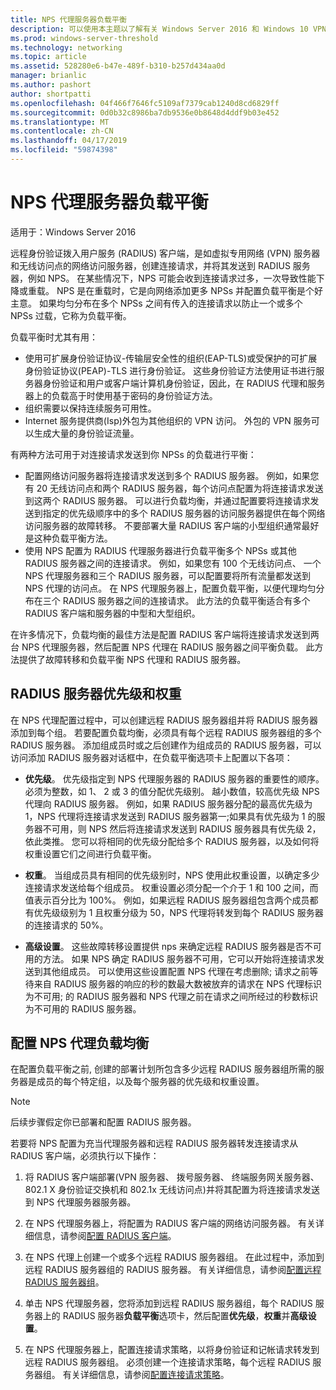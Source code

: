 ```yaml
---
title: NPS 代理服务器负载平衡
description: 可以使用本主题以了解有关 Windows Server 2016 和 Windows 10 VPN 功能和功能。
ms.prod: windows-server-threshold
ms.technology: networking
ms.topic: article
ms.assetid: 528280e6-b47e-489f-b310-b257d434aa0d
manager: brianlic
ms.author: pashort
author: shortpatti
ms.openlocfilehash: 04f466f7646fc5109af7379cab1240d8cd6829ff
ms.sourcegitcommit: 0d0b32c8986ba7db9536e0b8648d4ddf9b03e452
ms.translationtype: MT
ms.contentlocale: zh-CN
ms.lasthandoff: 04/17/2019
ms.locfileid: "59874398"
---
```

# <a name="nps-proxy-server-load-balancing"></a>NPS 代理服务器负载平衡

适用于：Windows Server 2016

远程身份验证拨入用户服务 (RADIUS) 客户端，是如虚拟专用网络 (VPN) 服务器和无线访问点的网络访问服务器，创建连接请求，并将其发送到 RADIUS 服务器，例如 NPS。 在某些情况下，NPS 可能会收到连接请求过多，一次导致性能下降或重载。 NPS 是在重载时，它是向网络添加更多 NPSs 并配置负载平衡是个好主意。 如果均匀分布在多个 NPSs 之间有传入的连接请求以防止一个或多个 NPSs 过载，它称为负载平衡。

负载平衡时尤其有用：

- 使用可扩展身份验证协议-传输层安全性的组织\(EAP-TLS\)或受保护的可扩展身份验证协议\(PEAP\)-TLS 进行身份验证。 这些身份验证方法使用证书进行服务器身份验证和用户或客户端计算机身份验证，因此，在 RADIUS 代理和服务器上的负载高于时使用基于密码的身份验证方法。
- 组织需要以保持连续服务可用性。
- Internet 服务提供商\(Isp\)外包为其他组织的 VPN 访问。 外包的 VPN 服务可以生成大量的身份验证流量。

有两种方法可用于对连接请求发送到你 NPSs 的负载进行平衡：

- 配置网络访问服务器将连接请求发送到多个 RADIUS 服务器。 例如，如果您有 20 无线访问点和两个 RADIUS 服务器，每个访问点配置为将连接请求发送到这两个 RADIUS 服务器。 可以进行负载均衡，并通过配置要将连接请求发送到指定的优先级顺序中的多个 RADIUS 服务器的访问服务器提供在每个网络访问服务器的故障转移。 不要部署大量 RADIUS 客户端的小型组织通常最好是这种负载平衡方法。
- 使用 NPS 配置为 RADIUS 代理服务器进行负载平衡多个 NPSs 或其他 RADIUS 服务器之间的连接请求。 例如，如果您有 100 个无线访问点、 一个 NPS 代理服务器和三个 RADIUS 服务器，可以配置要将所有流量都发送到 NPS 代理的访问点。 在 NPS 代理服务器上，配置负载平衡，以便代理均匀分布在三个 RADIUS 服务器之间的连接请求。 此方法的负载平衡适合有多个 RADIUS 客户端和服务器的中型和大型组织。

在许多情况下，负载均衡的最佳方法是配置 RADIUS 客户端将连接请求发送到两台 NPS 代理服务器，然后配置 NPS 代理在 RADIUS 服务器之间平衡负载。 此方法提供了故障转移和负载平衡 NPS 代理和 RADIUS 服务器。

## <a name="radius-server-priority-and-weight"></a>RADIUS 服务器优先级和权重

在 NPS 代理配置过程中，可以创建远程 RADIUS 服务器组并将 RADIUS 服务器添加到每个组。 若要配置负载均衡，必须具有每个远程 RADIUS 服务器组的多个 RADIUS 服务器。 添加组成员时或之后创建作为组成员的 RADIUS 服务器，可以访问添加 RADIUS 服务器对话框中，在负载平衡选项卡上配置以下各项：

- **优先级**。 优先级指定到 NPS 代理服务器的 RADIUS 服务器的重要性的顺序。 必须为整数，如 1、 2 或 3 的值分配优先级别。 越小数值，较高优先级 NPS 代理向 RADIUS 服务器。 例如，如果 RADIUS 服务器分配的最高优先级为 1，NPS 代理将连接请求发送到 RADIUS 服务器第一;如果具有优先级为 1 的服务器不可用，则 NPS 然后将连接请求发送到 RADIUS 服务器具有优先级 2，依此类推。 您可以将相同的优先级分配给多个 RADIUS 服务器，以及如何将权重设置它们之间进行负载平衡。

- **权重**。 当组成员具有相同的优先级别时，NPS 使用此权重设置，以确定多少连接请求发送给每个组成员。 权重设置必须分配一个介于 1 和 100 之间，而值表示百分比为 100%。 例如，如果远程 RADIUS 服务器组包含两个成员都有优先级级别为 1 且权重分级为 50，NPS 代理将转发到每个 RADIUS 服务器的连接请求的 50%。

- **高级设置**。 这些故障转移设置提供 nps 来确定远程 RADIUS 服务器是否不可用的方法。 如果 NPS 确定 RADIUS 服务器不可用，它可以开始将连接请求发送到其他组成员。 可以使用这些设置配置 NPS 代理在考虑删除; 请求之前等待来自 RADIUS 服务器的响应的秒的数最大数被放弃的请求在 NPS 代理标识为不可用; 的 RADIUS 服务器和 NPS 代理之前在请求之间所经过的秒数标识为不可用的 RADIUS 服务器。

## <a name="configure-nps-proxy-load-balancing"></a>配置 NPS 代理负载均衡

在配置负载平衡之前, 创建的部署计划所包含多少远程 RADIUS 服务器组所需的服务器是成员的每个特定组，以及每个服务器的优先级和权重设置。

>[!NOTE]
>后续步骤假定你已部署和配置 RADIUS 服务器。

若要将 NPS 配置为充当代理服务器和远程 RADIUS 服务器转发连接请求从 RADIUS 客户端，必须执行以下操作：

1. 将 RADIUS 客户端部署\(VPN 服务器、 拨号服务器、 终端服务网关服务器、 802.1 X 身份验证交换机和 802.1x 无线访问点\)并将其配置为将连接请求发送到 NPS 代理服务器服务器。

2. 在 NPS 代理服务器上，将配置为 RADIUS 客户端的网络访问服务器。 有关详细信息，请参阅[配置 RADIUS 客户端](https://docs.microsoft.com/windows-server/networking/technologies/nps/nps-radius-clients-configure)。

3. 在 NPS 代理上创建一个或多个远程 RADIUS 服务器组。 在此过程中，添加到远程 RADIUS 服务器组的 RADIUS 服务器。 有关详细信息，请参阅[配置远程 RADIUS 服务器组](https://docs.microsoft.com/windows-server/networking/technologies/nps/nps-crp-rrsg-configure)。

4. 单击 NPS 代理服务器，您将添加到远程 RADIUS 服务器组，每个 RADIUS 服务器上的 RADIUS 服务器**负载平衡**选项卡，然后配置**优先级**，**权重**并**高级设置**。

5. 在 NPS 代理服务器上，配置连接请求策略，以将身份验证和记帐请求转发到远程 RADIUS 服务器组。 必须创建一个连接请求策略，每个远程 RADIUS 服务器组。 有关详细信息，请参阅[配置连接请求策略](https://docs.microsoft.com/windows-server/networking/technologies/nps/nps-crp-configure)。


